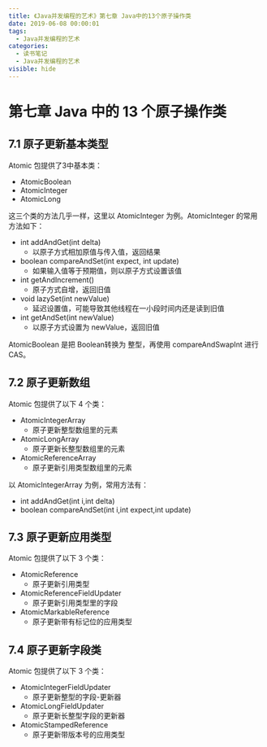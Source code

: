 ```yaml
---
title: 《Java并发编程的艺术》第七章 Java中的13个原子操作类
date: 2019-06-08 00:00:01
tags: 
  - Java并发编程的艺术
categories:
  - 读书笔记
  - Java并发编程的艺术
visible: hide
---
```


# 第七章 Java 中的 13 个原子操作类

## 7.1 原子更新基本类型

Atomic 包提供了3中基本类：

- AtomicBoolean
- AtomicInteger
- AtomicLong

这三个类的方法几乎一样，这里以 AtomicInteger 为例。AtomicInteger 的常用方法如下：

- int addAndGet(int delta)
  - 以原子方式相加原值与传入值，返回结果
- boolean compareAndSet(int expect, int update)
  - 如果输入值等于预期值，则以原子方式设置该值
- int getAndIncrement()
  - 原子方式自增，返回旧值
- void lazySet(int newValue)
  - 延迟设置值，可能导致其他线程在一小段时间内还是读到旧值
- int getAndSet(int newValue)
  - 以原子方式设置为 newValue，返回旧值

AtomicBoolean 是把 Boolean转换为 整型，再使用 compareAndSwapInt 进行CAS。

## 7.2 原子更新数组

Atomic 包提供了以下 4 个类：

- AtomicIntegerArray
  - 原子更新整型数组里的元素
- AtomicLongArray
  - 原子更新长整型数组里的元素
- AtomicReferenceArray
  - 原子更新引用类型数组里的元素

以 AtomicIntegerArray 为例，常用方法有：

- int addAndGet(int i,int delta)
- boolean compareAndSet(int i,int expect,int update)

## 7.3 原子更新应用类型

Atomic 包提供了以下 3 个类：

- AtomicReference
  - 原子更新引用类型
- AtomicReferenceFieldUpdater
  - 原子更新引用类型里的字段
- AtomicMarkableReference
  - 原子更新带有标记位的应用类型

## 7.4 原子更新字段类

Atomic 包提供了以下 3 个类：

- AtomicIntegerFieldUpdater
  - 原子更新整型的字段-更新器
- AtomicLongFieldUpdater
  - 原子更新长整型字段的更新器
- AtomicStampedReference
  - 原子更新带版本号的应用类型